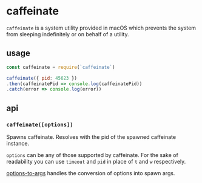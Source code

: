 # caffeinate

`caffeinate` is a system utility provided in macOS which prevents the system from sleeping indefinitely or on behalf of a utility.

## usage

```javascript
const caffeinate = require(`caffeinate`)

caffeinate({ pid: 45623 })
.then(caffeinatePid => console.log(caffeinatePid))
.catch(error => console.log(error))
```

## api

### `caffeinate([options])`

Spawns caffeinate. Resolves with the pid of the spawned caffeinate instance.

`options` can be any of those supported by caffeinate. For the sake of readability you can use `timeout` and `pid` in place of `t` and `w` respectively.

[options-to-args](https://www.npmjs.com/package/options-to-args) handles the conversion of options into spawn args.
